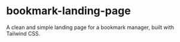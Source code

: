 # bookmark-landing-page
A clean and simple landing page for a bookmark manager, built with Tailwind CSS.
